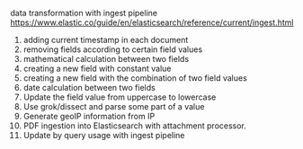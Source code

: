 data transformation with ingest pipeline
https://www.elastic.co/guide/en/elasticsearch/reference/current/ingest.html
1. adding current timestamp in each document
2. removing fields according to certain field values
3. mathematical calculation between two fields
4. creating a new field with constant value
5. creating a new field with the combination of two field values
6. date calculation between two fields
7. Update the field value from uppercase to lowercase
8. Use grok/dissect and parse some part of a value
9. Generate geoIP information from IP
10. PDF ingestion into Elasticsearch with attachment processor.
11. Update by query usage with ingest pipeline
